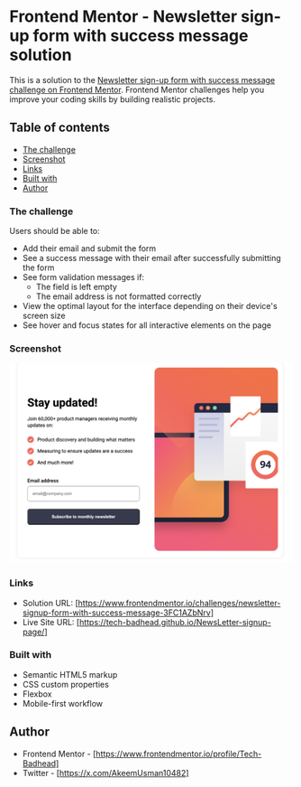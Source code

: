 # Frontend Mentor - Newsletter sign-up form with success message solution

This is a solution to the [Newsletter sign-up form with success message challenge on Frontend Mentor](https://www.frontendmentor.io/challenges/newsletter-signup-form-with-success-message-3FC1AZbNrv). Frontend Mentor challenges help you improve your coding skills by building realistic projects.

## Table of contents

- [The challenge](#the-challenge)
- [Screenshot](#screenshot)
- [Links](#links)
- [Built with](#built-with)
- [Author](#author)

### The challenge

Users should be able to:

- Add their email and submit the form
- See a success message with their email after successfully submitting the form
- See form validation messages if:
  - The field is left empty
  - The email address is not formatted correctly
- View the optimal layout for the interface depending on their device's screen size
- See hover and focus states for all interactive elements on the page

### Screenshot

![](./img/newsLetter%20SS.png)

### Links

- Solution URL: [https://www.frontendmentor.io/challenges/newsletter-signup-form-with-success-message-3FC1AZbNrv]
- Live Site URL: [https://tech-badhead.github.io/NewsLetter-signup-page/]

### Built with

- Semantic HTML5 markup
- CSS custom properties
- Flexbox
- Mobile-first workflow

## Author

- Frontend Mentor - [https://www.frontendmentor.io/profile/Tech-Badhead]
- Twitter - [https://x.com/AkeemUsman10482]
